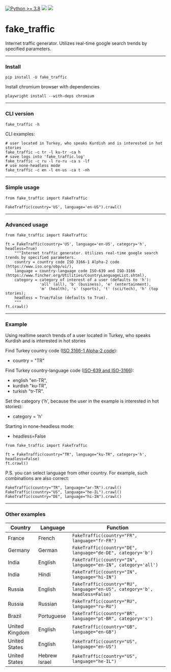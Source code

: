 [![Python >= 3.8](https://img.shields.io/badge/python->=3.8-red.svg)](https://www.python.org/downloads/) [![](https://badgen.net/github/release/deedy5/fake_traffic)](https://github.com/deedy5/fake_traffic/releases) [![](https://badge.fury.io/py/fake-traffic.svg)](https://pypi.org/project/fake-traffic) 
# fake_traffic
Internet traffic generator. Utilizes real-time google search trends by specified parameters.

---
### Install

```python3
pip install -U fake_traffic
```
Install chromium browser with dependencies
```python3
playwright install --with-deps chromium
```

---
### CLI version
```python3
fake_traffic -h
```
CLI examples:
```python3
# user located in Turkey, who speaks Kurdish and is interested in hot stories
fake_traffic -c tr -l ku-tr -ca h
# save logs into 'fake_traffic.log'
fake_traffic -c ru -l ru-ru -ca s -lf
# use none-headless mode
fake_traffic -c en -l en-us -ca t -nh
```
---
### Simple usage
```python3
from fake_traffic import FakeTraffic

FakeTraffic(country='US', language='en-US").crawl()
```
---
### Advanced usage
```python3
from fake_traffic import FakeTraffic

ft = FakeTraffic(country='US', language='en-US', category='h', headless=True)
    """Internet traffic generator. Utilizes real-time google search trends by specified parameters.
    country = country code ISO 3166-1 Alpha-2 code (https://www.iso.org/obp/ui/),
    language = country-language code ISO-639 and ISO-3166 (https://www.fincher.org/Utilities/CountryLanguageList.shtml),
    category = сategory of interest of a user (defaults to 'h'):
               'all' (all), 'b' (business), 'e' (entertainment), 
               'm' (health), 's' (sports), 't' (sci/tech), 'h' (top stories);
    headless = True/False (defaults to True).
    """
ft.crawl()
```
---
### Example
Using realtime search trends of a user located in Turkey, who speaks Kurdish and is interested in hot stories

Find Turkey country code ([ISO 3166-1 Alpha-2 code](https://www.iso.org/obp/ui/)):</br>
  - country = "TR" </br>

Find Turkey country-language code ([ISO-639 and ISO-3166](https://www.fincher.org/Utilities/CountryLanguageList.shtml)): </br>
  - english  "en-TR", </br>
  - kurdish  "ku-TR", </br>
  - turkish  "tr-TR". </br>

Set the category ('h', because the user in the example is interested in hot stories):
  - category = 'h'

Starting in none-headless mode:
  - headless=False
```python3
from fake_traffic import FakeTraffic

ft = FakeTraffic(country="TR", language="ku-TR", category='h', headless=False)
ft.crawl()
```
P.S. you can select language from other country. 
For example, such combinations are also correct:
```python3
FakeTraffic(country="TR", language="ar-TR").crawl()
FakeTraffic(country="US", language="he-IL").crawl()
FakeTraffic(country="DE", language="hi-IN").crawl()
```
---
### Other examples
Country   | Language  | Function                                     |
----------|---------- | ---------------------------------------------|
France    | French    | `FakeTraffic(country="FR", language="fr-FR")` |
Germany   | German    | `FakeTraffic(country="DE", language="de-DE", category='b')` |
India     | English   | `FakeTraffic(country="IN", language="en-IN", category='all')` |
India     | Hindi     | `FakeTraffic(country="IN", language="hi-IN")` |
Russia    | English   | `FakeTraffic(country="RU", language="en-US", category='b', headless=False)` |
Russia    | Russian   | `FakeTraffic(country="RU", language="ru-RU")` |
Brazil | Portuguese | `FakeTraffic(country="BR", language="pt-BR", category='s')` |
United Kingdom | English   | `FakeTraffic(country="GB", language="en-GB")` |
United States  | English   | `FakeTraffic(country="US", language="en-US")` |
United States  | Hebrew Israel   | `FakeTraffic(country="US", language="he-IL")` |

